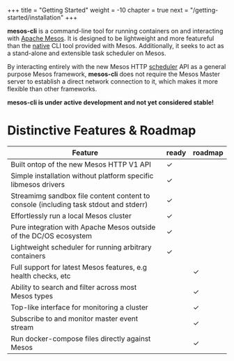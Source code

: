 +++
title = "Getting Started"
weight = -10
chapter = true
next = "/getting-started/installation"
+++

**mesos-cli** is a command-line tool for running containers on and interacting with [Apache Mesos](http://mesos.apache.com). It is designed to be lightweight and more featureful than the [native](https://github.com/apache/mesos/tree/master/src/cli) CLI tool provided with Mesos. Additionally, it seeks to act as a stand-alone and extensible task scheduler on Mesos.

By interacting entirely with the new Mesos HTTP [scheduler](http://mesos.apache.org/documentation/latest/scheduler-http-api/) API as a general purpose Mesos framework, **mesos-cli** does not require the Mesos Master server to establish a direct network connection to it, which makes it more flexible than other frameworks.

**mesos-cli is under active development and not yet considered stable!**


# Distinctive Features & Roadmap

| Feature                                                                             |ready|roadmap|
|-------------------------------------------------------------------------------------|-----|-------|
| Built ontop of the new Mesos HTTP V1 API                                            |✓    |       |
| Simple installation without platform specific libmesos drivers                      |✓    |       |
| Streamimg sandbox file content content to console (including task stdout and stderr)|✓    |       |
| Effortlessly run a local Mesos cluster                                              |✓    |       |
| Pure integration with Apache Mesos outside of the DC/OS ecosystem                   |✓    |       |
| Lightweight scheduler for running arbitrary containers                              |✓    |       |
| Full support for latest Mesos features, e.g health checks, etc                      |     |✓      |
| Ability to search and filter across most Mesos types                                |     |✓      |
| Top-like interface for monitoring a cluster                                         |     |✓      |
| Subscribe to and monitor master event stream                                        |     |✓      |
| Run docker-compose files directly against Mesos                                     |     |✓      |

